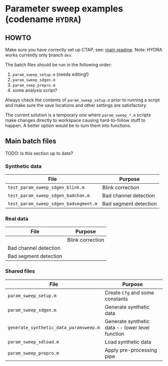 
# Parameter sweep examples (codename `HYDRA`)

## HOWTO
Make sure you have correctly set up CTAP, see: [main readme](../../../readme.md). Note: HYDRA works currently only branch `dev`.

The batch files should be run in the following order:
1. `param_sweep_setup.m` (needs editing!)
2. `param_sweep_sdgen.m`
3. `param_seep_prepro.m`  
4. some analysis script?

Always check the contents of `param_sweep_setup.m` prior to running a script and make sure the save locations and other settings are satisfactory.

The current solution is a temporary one where `param_sweep_*.m` scripts make changes directly to workspace causing hard-to-follow stuff to happen. A better option would be to turn them into functions.

## Main batch files
TODO: Is this section up to date?

### Synthetic data
File | Purpose
------------ | -------------
`test_param_sweep_sdgen_blink.m`      | Blink correction
`test_param_sweep_sdgen_badchan.m`    | Bad channel detection
`test_param_sweep_sdgen_badsegment.m` | Bad segment detection

### Real data
File | Purpose
------------ | -------------
      | Blink correction
   | Bad channel detection
 | Bad segment detection

### Shared files
File | Purpose
------------ | -------------
`param_sweep_setup.m`                   | Create `Cfg` and some constants
`param_sweep_sdgen.m`                   | Generate synthetic data
`generate_synthetic_data_paramsweep.m`  | Generate synthetic data -- lower level function
`param_sweep_sdload.m`                  | Load synthetic data
`param_sweep_prepro.m`                  | Apply pre-processing pipe
